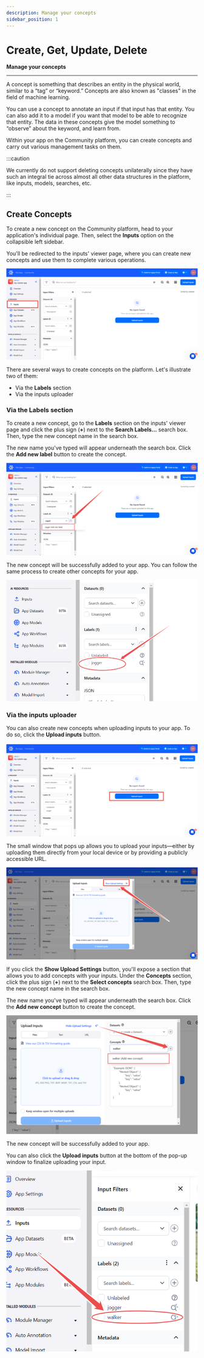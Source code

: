 ```yaml
---
description: Manage your concepts
sidebar_position: 1
---
```


# Create, Get, Update, Delete

**Manage your concepts**
<hr />

A concept is something that describes an entity in the physical world, similar to a “tag” or “keyword.” Concepts are also known as "classes" in the field of machine learning.

You can use a concept to annotate an input if that input has that entity. You can also add it to a model if you want that model to be able to recognize that entity. The data in these concepts give the model something to “observe” about the keyword, and learn from.

Within your app on the Community platform, you can create concepts and carry out various management tasks on them. 

:::caution

We currently do not support deleting concepts unilaterally since they have such an integral tie across almost all other data structures in the platform, like inputs, models, searches, etc.

:::

## Create Concepts

To create a new concept on the Community platform, head to your application's individual page. Then, select the **Inputs** option on the collapsible left sidebar.

You'll be redirected to the inputs' viewer page, where you can create new concepts and use them to complete various operations. 

![](/img/community_2/inputs_viewer_page.png)

There are several ways to create concepts on the platform. Let's illustrate two of them:

- Via the **Labels** section
- Via the inputs uploader

### Via the **Labels** section

To create a new concept, go to the **Labels** section on the inputs' viewer page and click the plus sign (**+**) next to the **Search Labels...** search box. Then, type the new concept name in the search box.

The new name you've typed will appear underneath the search box. Click the **Add new label** button to create the concept. 

![](/img/community_2/add_concept.png)

The new concept will be successfully added to your app. You can follow the same process to create other concepts for your app.

![](/img/community_2/new_concept_added.png)

### Via the inputs uploader

You can also create new concepts when uploading inputs to your app. To do so, click the **Upload inputs** button. 

![](/img/community_2/concepts_upload_inputs.png)

The small window that pops up allows you to upload your inputs—either by uploading them directly from your local device or by providing a publicly accessible URL.

![](/img/community_2/concepts_show_upload_settings.png)

If you click the **Show Upload Settings** button, you'll expose a section that allows you to add concepts with your inputs. Under the **Concepts** section, click the plus sign (**+**) next to the **Select concepts** search box. Then, type the new concept name in the search box.

The new name you've typed will appear underneath the search box. Click the **Add new concept** button to create the concept. 

![](/img/community_2/concepts_upload_inputs_new_concepts.png)

The new concept will be successfully added to your app.

You can also click the **Upload inputs** button at the bottom of the pop-up window to finalize uploading your input.

![](/img/community_2/concepts_newly_added_concept.png)



